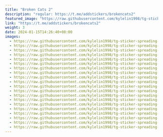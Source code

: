 ```yaml
---
title: "Broken Cats 2"
description: "regular: https://t.me/addstickers/brokencats2"
featured_image: "https://raw.githubusercontent.com/kylelin1998/tg-sticker-spreading-worldwide-images/main/img/638487e3-ee0d-436e-aa8e-f51f499b54dd.jpg"
link: "https://t.me/addstickers/brokencats2"
weight: 3
date: 2024-01-15T14:26:40+08:00
images:
  - https://raw.githubusercontent.com/kylelin1998/tg-sticker-spreading-worldwide-images/main/img/638487e3-ee0d-436e-aa8e-f51f499b54dd.jpg
  - https://raw.githubusercontent.com/kylelin1998/tg-sticker-spreading-worldwide-images/main/img/97f29413-89b5-44c6-9cce-a5a11c05988a.jpg
  - https://raw.githubusercontent.com/kylelin1998/tg-sticker-spreading-worldwide-images/main/img/bcd40f62-3e01-44a4-8ff3-9026e3b0ca59.jpg
  - https://raw.githubusercontent.com/kylelin1998/tg-sticker-spreading-worldwide-images/main/img/99eda48e-6983-4d63-998e-6c47e5ab25ec.jpg
  - https://raw.githubusercontent.com/kylelin1998/tg-sticker-spreading-worldwide-images/main/img/647c2989-7969-4e9e-8309-778fa605c705.jpg
  - https://raw.githubusercontent.com/kylelin1998/tg-sticker-spreading-worldwide-images/main/img/4c8ebbb8-2e05-4a6e-a73e-c6a2f5a41702.jpg
  - https://raw.githubusercontent.com/kylelin1998/tg-sticker-spreading-worldwide-images/main/img/bd2c343f-c275-4349-af83-3a9afd6498b5.jpg
  - https://raw.githubusercontent.com/kylelin1998/tg-sticker-spreading-worldwide-images/main/img/bb891458-ff2f-44b9-945d-03806a146ffc.jpg
  - https://raw.githubusercontent.com/kylelin1998/tg-sticker-spreading-worldwide-images/main/img/0895e45e-7b93-4b39-a028-61fa0f12a4fe.jpg
  - https://raw.githubusercontent.com/kylelin1998/tg-sticker-spreading-worldwide-images/main/img/6f6041c5-656d-4c57-b88e-154e26c191af.jpg
  - https://raw.githubusercontent.com/kylelin1998/tg-sticker-spreading-worldwide-images/main/img/041c2e0b-d5f5-42e0-8909-c5678e68d449.jpg
  - https://raw.githubusercontent.com/kylelin1998/tg-sticker-spreading-worldwide-images/main/img/689c3e4c-18be-45ae-b522-a433464a0e56.jpg
  - https://raw.githubusercontent.com/kylelin1998/tg-sticker-spreading-worldwide-images/main/img/f9ea2038-c9f5-43ef-bb51-1ef2c3ab28b4.jpg
  - https://raw.githubusercontent.com/kylelin1998/tg-sticker-spreading-worldwide-images/main/img/d11cc89c-7fc1-4e50-949d-3eccce609148.jpg
  - https://raw.githubusercontent.com/kylelin1998/tg-sticker-spreading-worldwide-images/main/img/856c38e4-f6da-4d10-b264-213b6495a451.jpg
  - https://raw.githubusercontent.com/kylelin1998/tg-sticker-spreading-worldwide-images/main/img/83a26975-9037-4ee4-adb3-44efcedd2d9a.jpg
  - https://raw.githubusercontent.com/kylelin1998/tg-sticker-spreading-worldwide-images/main/img/ce7434f6-c20f-42f8-9c9e-63d4c23d0170.jpg
  - https://raw.githubusercontent.com/kylelin1998/tg-sticker-spreading-worldwide-images/main/img/17ff1caf-e6ed-4dcf-b647-c40899410ca7.jpg
  - https://raw.githubusercontent.com/kylelin1998/tg-sticker-spreading-worldwide-images/main/img/5dd9f264-1c72-4df1-827e-887f7680ba15.jpg
  - https://raw.githubusercontent.com/kylelin1998/tg-sticker-spreading-worldwide-images/main/img/c1b2749c-9c12-4435-b9a5-b92c71aec759.jpg
---
```

